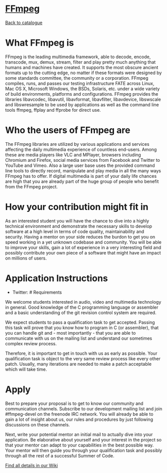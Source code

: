 
# [FFmpeg](https://www.ffmpeg.org/)

[Back to catalogue](../README.md#ffmpeg)

# What FFmpeg is

FFmpeg is the leading multimedia framework, able to decode, encode, transcode, mux, demux, stream, filter and play pretty much anything that humans and machines have created.
It supports the most obscure ancient formats up to the cutting edge, no matter if these formats were designed by some standards committee, the community or a corporation.
FFmpeg compiles, runs, and passes our testing infrastructure FATE across Linux, Mac OS X, Microsoft Windows, the BSDs, Solaris, etc. under a wide variety of build environments, platforms and configurations.
FFmpeg provides the libraries libavcodec, libavutil, libavformat, libavfilter, libavdevice, libswscale and libswresample to be used by applications as well as the command line tools ffmpeg, ffplay and ffprobe for direct use.

# Who the users of FFmpeg are

The FFmpeg libraries are utilized by various applications and services affecting the daily multimedia experience of countless end-users.
Among these are media players like VLC and MPlayer, browsers including Chromium and Firefox, social media services from Facebook and Twitter to YouTube and Vimeo.
Also a large user base uses the provided command line tools to directly record, manipulate and play media in all the many ways FFmpeg has to offer.
If digital multimedia is part of your daily life chances are high that you are already part of the huge group of people who benefit from the FFmpeg project.

# How your contribution might fit in

As an interested student you will have the chance to dive into a highly technical environment and demonstrate the necessary skills to develop software at a high level in terms of code quality, maintainability and security.
Having a mentor on your side reduces the burdon to get you on speed working in a yet unknown codebase and community.
You will be able to improve your skills, gain a lot of experience in a very interesting field and possibly contribute your own piece of a software that might have an impact on millions of users.

# Application Instructions

* Twitter: # Requirements

We welcome students interested in audio, video and multimedia technology in general. Good knowledge of the C programming language or assembler and a basic understanding of the git revision control system are required.

We expect students to pass a qualification task to get accepted. Passing this task will prove that you know how to program in C (or assembler), that you can handle git and - most importantly - that you are able to communicate with us on the mailing list and understand our sometimes complex review process.

Therefore, it is important to get in touch with us as early as possible. Your qualification task is object to the very same review process like every other patch. Usually, many iterations are needed to make a patch acceptable which will take time.

# Apply

Best to prepare your proposal is to get to know our community and communication channels. Subscribe to our development mailing list and join #ffmpeg-devel on the freenode IRC network. You will already be able to gain a lot of insight about us, our rules and procedures by just following discussions on these channels.

Next, write your potential mentor an initial mail to actually dive into your application. Be elaborative about yourself and your interest in the project so that your mentor can adapt to your capabilities in the best possible way. Your mentor will then guide you through your qualification task and possibly through all the rest of a successful Summer of Code.

[Find all details in our Wiki](https://trac.ffmpeg.org/wiki/SponsoringPrograms/GSoC/2018)